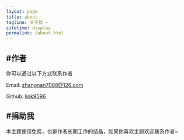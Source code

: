 ```yaml
---
layout: page
title: about
tagline: 关于我 ~
sitetime: display
permalink: /about.html
---
```


## #作者

你可以通过以下方式联系作者


Email: <a href="mailto:zhangnan7088@126.com">zhangnan7088@126.com</a>

Github: [link9596](https://github.com/Aaron-ZhangNan)

## #捐助我

本主题使用免费，也是作者长期工作的结晶，如果你喜欢主题欢迎联系作者~


